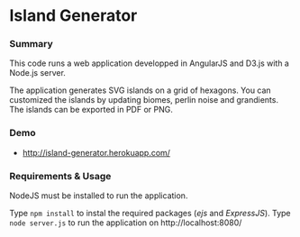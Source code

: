 # Island Generator

### Summary

This code runs a web application developped in AngularJS and D3.js with a Node.js server.

The application generates SVG islands on a grid of hexagons. 
You can customized the islands by updating biomes, perlin noise and grandients.
The islands can be exported in PDF or PNG. 

### Demo

 - http://island-generator.herokuapp.com/

### Requirements & Usage

NodeJS must be installed to run the application.

Type `npm install` to instal the required packages (*ejs* and *ExpressJS*).
Type `node server.js` to run the application on http://localhost:8080/


